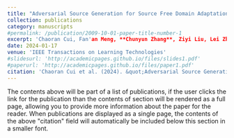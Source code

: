 ```yaml
---
title: "Adversarial Source Generation for Source Free Domain Adaptation"
collection: publications
category: manuscripts
#permalink: /publication/2009-10-01-paper-title-number-1
excerpt: 'Chaoran Cui, Fan'an Meng, **Chunyun Zhang**, Ziyi Liu, Lei Zhu, Shuai Gong, Xue Lin.'
date: 2024-01-17
venue: 'IEEE Transactions on Learning Technologies'
#slidesurl: 'http://academicpages.github.io/files/slides1.pdf'
#paperurl: 'http://academicpages.github.io/files/paper1.pdf'
citation: 'Chaoran Cui et al. (2024). &quot;Adversarial Source Generation for Source-Free Domain Adaptation.&quot; <i>IEEE Transactions on Circuits and Systems for Video Technology</i>.  34(6): 4887-4898.'
---
```


The contents above will be part of a list of publications, if the user clicks the link for the publication than the contents of section will be rendered as a full page, allowing you to provide more information about the paper for the reader. When publications are displayed as a single page, the contents of the above "citation" field will automatically be included below this section in a smaller font.
